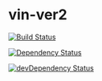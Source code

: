 # vin-ver2

[![Build Status](https://travis-ci.org/mrnz/vin-ver2.svg?branch=master)](https://travis-ci.org/mrnz/vin-ver2)

[![Dependency Status](https://david-dm.org/mrnz/vin_ver2.svg)](https://david-dm.org/mrnz/vin-ver2)

[![devDependency Status](https://david-dm.org/mrnz/vin-ver2/dev-status.svg)](https://david-dm.org/mrnz/vin-ver2#info=devDependencies)
